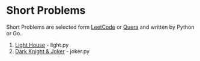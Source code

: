 # Short Problems
Short Problems are selected form [LeetCode](https://leetcode.com/problemset/) or [Quera](https://quera.org/problemset/) and written by Python or Go.

1. [Light House](https://quera.org/problemset/271653?tab=description) - light.py
2. [Dark Knight & Joker](https://quera.org/problemset/271651?tab=description) - joker.py
